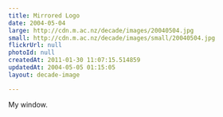 ```yaml
---
title: Mirrored Logo
date: 2004-05-04
large: http://cdn.m.ac.nz/decade/images/20040504.jpg
small: http://cdn.m.ac.nz/decade/images/small/20040504.jpg
flickrUrl: null
photoId: null
createdAt: 2011-01-30 11:07:15.514859
updatedAt: 2004-05-05 01:15:05
layout: decade-image

---
```

My window.
